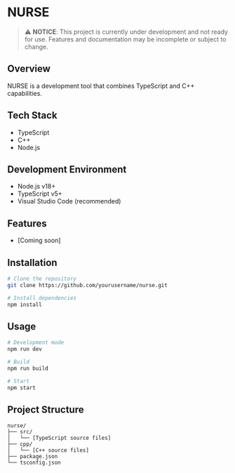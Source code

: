 # NURSE
> ⚠️ **NOTICE**: This project is currently under development and not ready for use. Features and documentation may be incomplete or subject to change.

## Overview
NURSE is a development tool that combines TypeScript and C++ capabilities. 

## Tech Stack
- TypeScript
- C++
- Node.js

## Development Environment
- Node.js v18+
- TypeScript v5+
- Visual Studio Code (recommended)

## Features
- [Coming soon]

## Installation
```bash
# Clone the repository
git clone https://github.com/yourusername/nurse.git

# Install dependencies
npm install
```

## Usage
```bash
# Development mode
npm run dev

# Build
npm run build

# Start
npm start
```

## Project Structure
```
nurse/
├── src/
│   └── [TypeScript source files]
├── cpp/
│   └── [C++ source files]
├── package.json
└── tsconfig.json
```
